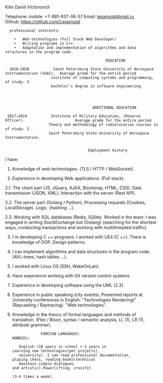 Kilin Daniil Victorovich                     

Telephone: 	mobile: +7-981-937-06-57 
Email:  	lexamulat@mail.ru  
Github: 	https://github.com/Lexamulat
      
      professional interests:
      
        •	Web-technologies (Full Stack Web Developer)
        •	Writing programs in C++.
        •	Adaptation and implementation of algorithms and data structures in the program code.

                                                  EDUCATION

      2016–2020	          Saint Petersburg State University of Aerospace Instrumentation (SUAI),  Average grade for the entire period 
                         institute of computing systems and programming,                          of study: 5.
                         bachelor’s degree in software engineering.
	                                                                    



                                            ADDITIONAL EDUCATION

     2017–2019	         Institute of Military Education, (Reserve Officer).                       Average grade for the entire period 
                        Theory and methodology of radiolocation courses in                         of study: 5.
                        Saint Petersburg State University of Aerospace Instrumentation.
                        
	
                                          Employment History
  
I have:

1.	 Knowledge of web technologies. (TLS / HTTP / WebSocket).

2.	 Experience in developing Web applications. (Full stack).

  2.1.	 The client part (JS, JQuery, AJAX, Bootstrap, HTML, CSS).
            Data transmission (JSON, XML).
            Interaction with the server (Rest API).

  2.2.	 The server part (Golang / Python).
            Processing requests (Cookies, LocalStorage).
            Logic. (hashing ...).

  2.3.	 Working with SQL databases (Redis, SQlite).
            Worked in the team: I was engaged in writing StockExchange bot (Golang)
            (searching for the shortest ways, conducting transactions and working with multithreaded traffic).

3.	 I`m developing C ++ programs.
      I worked with UE4 (C ++).
      There is knowledge of OOP. Design patterns.

4.	 I can implement algorithms and data structures in the program code. (AVL-trees, hash tables ...).

5.	 I worked with Linux OS (SSH, WakeOnLan).

6.	 Have experience working with Git version control systems.

7.	 Experience in developing software using the UML (2.2).

8.	 Experience in public speaking (city events). Presented reports at University conferences in English:
      "Technologies Renderingt" (Raycasting / Raytracing). "Web technologies".

9.	 Knowledge in the theory of formal languages and methods of translation.
      (Flex / Bison, syntax / semantic analysis, LL (1), LR (1), attribute grammar).


                      FOREIGN LANGUAGES:                                                            HOBBIEs:
                      
            English (10 years in school + 2 years in                                   Learning new technologies(pet projects),
            university). I can read professional documentation, 	               playing chess, reading books(technical 
            maintain simple dialogues.                                                 and artistic).Powerlifting, crossfit 
                                                                                       (3-4 times a week).
 

